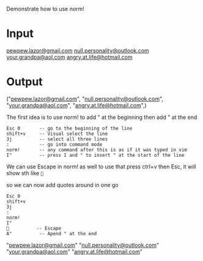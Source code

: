 Demonstrate how to use
norm!


# Input
pewpew.lazor@gmail.com
null.personality@outlook.com
your.grandpa@aol.com
angry.at.life@hotmail.com

# Output
("pewpew.lazor@gmail.com", "null.personality@outlook.com", "your.grandpa@aol.com", "angry.at.life@hotmail.com",)


The first idea is to use norm! to add " at the beginning then
add " at the end

```
Esc 0       -- go to the beginning of the line
shift+v     -- Visual select the line
3j          -- select all three lines
:           -- go into command mode
norm!       -- any command after this is as if it was typed in vim
I"          -- press I and " to insert " at the start of the line
```

We can use Escape in norm! as well
to use that press ctrl+v then Esc, it will show sth like ``

so we can now add quotes around in one go


```
Esc 0
shift+v
3j
:
norm!
I"
          -- Escape
A"          -- Apend " at the end
```


"pewpew.lazor@gmail.com"
"null.personality@outlook.com"
"your.grandpa@aol.com"
"angry.at.life@hotmail.com"

